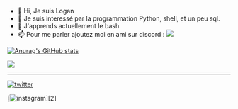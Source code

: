 - 👋 Hi, Je suis Logan
- 👀 Je suis interessé par la programmation Python, shell, et un peu sql.
- 🌱 J'apprends actuellement le bash.
- 📫 Pour me parler ajoutez moi en ami sur discord : ![](https://dcbadge.vercel.app/api/shield/297854445973274635)

[![Anurag's GitHub stats](https://github-readme-stats.vercel.app/api?username=The8Golden&theme=radical)](https://github.com/anuraghazra/github-readme-stats)

<a href="https://github.com/anuraghazra/github-readme-stats">
  <img align="center" src="https://github-readme-stats.vercel.app/api/top-langs/?username=The8Golden&theme=radical" />
</a>

<hr/>

[![twitter](https://github.com/shikhar1020jais1/Git-Social/blob/master/Icons/Twitter1.png (Twitter))][1]

[1]: https://twitter.com/VersavelLogan1

[![instagram](https://github.com/shikhar1020jais1/Git-Social/blob/master/Icons/Instagram.png (Instagram))][2]
